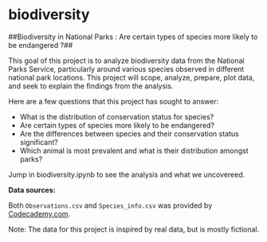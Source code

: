 # biodiversity

##Biodiversity in National Parks : Are certain types of species more likely to be endangered ?##

This goal of this project is to analyze biodiversity data from the National Parks Service, particularly around various species observed in different national park locations.
This project will scope, analyze, prepare, plot data, and seek to explain the findings from the analysis.

Here are a few questions that this project has sought to answer:

- What is the distribution of conservation status for species?
- Are certain types of species more likely to be endangered?
- Are the differences between species and their conservation status significant?
- Which animal is most prevalent and what is their distribution amongst parks?

Jump in biodiversity.ipynb to see the analysis and what we uncovereed.

**Data sources:**

Both `Observations.csv` and `Species_info.csv` was provided by [Codecademy.com](https://www.codecademy.com).

Note: The data for this project is inspired by real data, but is mostly fictional.
